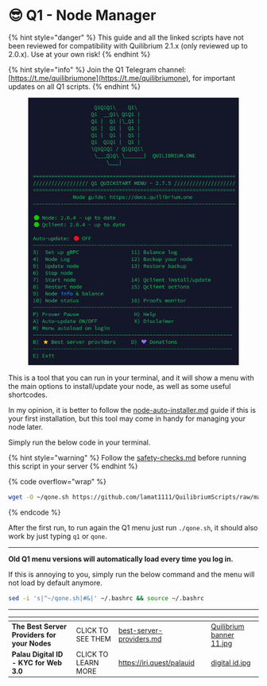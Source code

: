 # 😎 Q1 - Node Manager

{% hint style="danger" %}
This guide and all the linked scripts have not been reviewed for compatibility with Quilibrium 2.1.x (only reviewed up to 2.0.x). Use at your own risk!
{% endhint %}

{% hint style="info" %}
Join the Q1 Telegram channel: [https://t.me/quilibriumone](https://t.me/quilibriumone), for important updates on all Q1 scripts.
{% endhint %}

<figure><img src=".gitbook/assets/Termius_QTwj9vkDm5.png" alt=""><figcaption></figcaption></figure>

This is a tool that you can run in your terminal, and it will show a menu with the main options to install/update your node, as well as some useful shortcodes.

In my opinion, it is better to follow the [node-auto-installer.md](node-auto-installer.md "mention") guide if this is your first installation, but this tool may come in handy for managing your node later.

Simply run the below code in your terminal.

{% hint style="warning" %}
Follow the [safety-checks.md](safety-checks.md "mention") before running this script in your server
{% endhint %}

{% code overflow="wrap" %}
```bash
wget -O ~/qone.sh https://github.com/lamat1111/QuilibriumScripts/raw/main/qone.sh && chmod +x ~/qone.sh && ./qone.sh
```
{% endcode %}

After the first run, to run again the Q1 menu just run `./qone.sh`, it should also work by just typing `q1`  or `qone`.

***

**Old Q1 menu versions will automatically load every time you log in.**

If this is annoying to you, simply run the below command and the menu will not load by default anymore.

```bash
sed -i 's|^~/qone.sh|#&|' ~/.bashrc && source ~/.bashrc
```

***

<table data-card-size="large" data-column-title-hidden data-view="cards" data-full-width="false"><thead><tr><th></th><th></th><th data-hidden data-card-target data-type="content-ref"></th><th data-hidden></th><th data-hidden data-card-cover data-type="files"></th></tr></thead><tbody><tr><td><strong>The Best Server Providers for your Nodes</strong></td><td>CLICK TO SEE THEM</td><td><a href="best-server-providers.md">best-server-providers.md</a></td><td></td><td><a href=".gitbook/assets/Quilibrium banner 11.jpg">Quilibrium banner 11.jpg</a></td></tr><tr><td><strong>Palau Digital ID - KYC for Web 3.0</strong></td><td>CLICK TO LEARN MORE</td><td><a href="https://iri.quest/palauid">https://iri.quest/palauid</a></td><td></td><td><a href=".gitbook/assets/digital id.jpg">digital id.jpg</a></td></tr></tbody></table>
